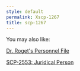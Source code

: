 ```yaml
---
style: default
permalink: Xscp-1267
title: scp-1267
---
```

You may also like:

[Dr. Roget's Personnel File](http://scp-wiki.net/dr-rogets-file)

[SCP-2553: Juridical Person](http://scp-wiki.net/scp-2553)

